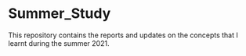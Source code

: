 # Summer_Study

This repository contains the reports and updates on the concepts that I learnt during the summer 2021.  
